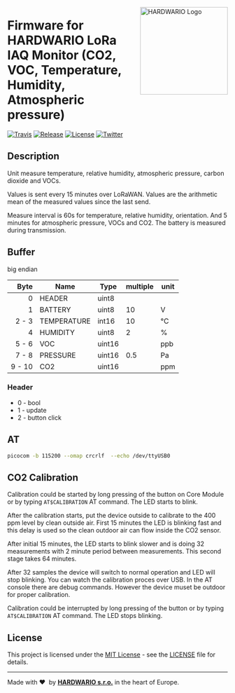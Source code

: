<a href="https://www.hardwario.com/"><img src="https://www.hardwario.com/ci/assets/hw-logo.svg" width="200" alt="HARDWARIO Logo" align="right"></a>

# Firmware for HARDWARIO LoRa IAQ Monitor (CO2, VOC, Temperature, Humidity, Atmospheric pressure)

[![Travis](https://img.shields.io/travis/bigclownprojects/bcf-lora-iaq-monitor/master.svg)](https://travis-ci.org/bigclownprojects/bcf-lora-iaq-monitor)
[![Release](https://img.shields.io/github/release/bigclownprojects/bcf-lora-iaq-monitor.svg)](https://github.com/bigclownprojects/bcf-lora-iaq-monitor/releases)
[![License](https://img.shields.io/github/license/bigclownprojects/bcf-lora-iaq-monitor.svg)](https://github.com/bigclownprojects/bcf-lora-iaq-monitor/blob/master/LICENSE)
[![Twitter](https://img.shields.io/twitter/follow/hardwario_en.svg?style=social&label=Follow)](https://twitter.com/hardwario_en)

## Description

Unit measure temperature, relative humidity, atmospheric pressure, carbon dioxide and VOCs.

Values is sent every 15 minutes over LoRaWAN. Values are the arithmetic mean of the measured values since the last send.

Measure interval is 60s for temperature, relative humidity, orientation. And 5 minutes for atmospheric pressure, VOCs and CO2.
The battery is measured during transmission.

## Buffer
big endian

| Byte    | Name        | Type   | multiple | unit
| ------: | ----------- | ------ | -------- | -------
|       0 | HEADER      | uint8  |          |
|       1 | BATTERY     | uint8  | 10       | V
|  2 -  3 | TEMPERATURE | int16  | 10       | °C
|       4 | HUMIDITY    | uint8  | 2        | %
|  5 -  6 | VOC         | uint16 |          | ppb
|  7 -  8 | PRESSURE    | uint16 | 0.5      | Pa
|  9 - 10 | CO2         | uint16 |          | ppm

### Header

* 0 - bool
* 1 - update
* 2 - button click

## AT

```sh
picocom -b 115200 --omap crcrlf  --echo /dev/ttyUSB0
```

## CO2 Calibration

Calibration could be started by long pressing of the button on Core Module or by typing `AT$CALIBRATION` AT command. The LED starts to blink.

After the calibration starts, put the device outside to calibrate to the 400 ppm level by clean outside air. First 15 minutes the LED is blinking fast and this delay is used so the clean outdoor air can flow inside the CO2 sensor.

After initial 15 minutes, the LED starts to blink slower and is doing 32 measurements with 2 minute period between measurements. This second stage takes 64 minutes.

After 32 samples the device will switch to normal operation and LED will stop blinking.
You can watch the calibration proces over USB. In the AT console there are debug commands. However the device muset be outdoor for proper calibration.

Calibration could be interrupted by long pressing of the button or by typing `AT$CALIBRATION` AT command. The LED stops blinking.

## License

This project is licensed under the [MIT License](https://opensource.org/licenses/MIT/) - see the [LICENSE](LICENSE) file for details.

---

Made with &#x2764;&nbsp; by [**HARDWARIO s.r.o.**](https://www.hardwario.com/) in the heart of Europe.